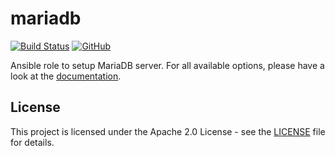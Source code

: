 # mariadb

[![Build Status](https://drone.owncloud.com/api/badges/owncloud-ansible/mariadb/status.svg)](https://drone.owncloud.com/owncloud-ansible/mariadb)
[![GitHub](https://img.shields.io/github/license/owncloud-ansible/mariadb)](https://github.com/owncloud-ansible/mariadb/blob/main/LICENSE)

Ansible role to setup MariaDB server. For all available options, please have a look at the [documentation](https://owncloud-ansible.github.io/role/mariadb/).

## License

This project is licensed under the Apache 2.0 License - see the [LICENSE](LICENSE) file for details.
